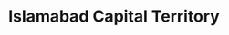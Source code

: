 ---
title: Islamabad Capital Territory
url: /islamabad-capital-territory/
latitude: 33.539
longitude: 73.173
---